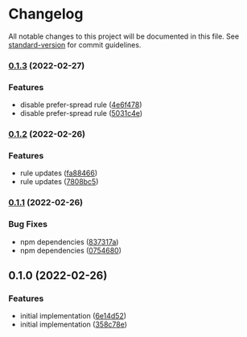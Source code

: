# Changelog

All notable changes to this project will be documented in this file. See [standard-version](https://github.com/conventional-changelog/standard-version) for commit guidelines.

### [0.1.3](https://github.com/public-js/eslint-plugin-node/compare/0.1.2...0.1.3) (2022-02-27)


### Features

* disable prefer-spread rule ([4e6f478](https://github.com/public-js/eslint-plugin-node/commit/4e6f4784bdb924e3f1093f995b896139d5ae98e2))
* disable prefer-spread rule ([5031c4e](https://github.com/public-js/eslint-plugin-node/commit/5031c4ebd356c9fbddbb94f5e343787d4986e241))

### [0.1.2](https://github.com/public-js/eslint-plugin-node/compare/0.1.1...0.1.2) (2022-02-26)


### Features

* rule updates ([fa88466](https://github.com/public-js/eslint-plugin-node/commit/fa8846653adf0aaabf8ee18ecd51ee36dd04d3c4))
* rule updates ([7808bc5](https://github.com/public-js/eslint-plugin-node/commit/7808bc52050850ef364b8a55741dc0ee323d26e3))

### [0.1.1](https://github.com/public-js/eslint-plugin-node/compare/0.1.0...0.1.1) (2022-02-26)


### Bug Fixes

* npm dependencies ([837317a](https://github.com/public-js/eslint-plugin-node/commit/837317a3d6b9562d3edfd6003cab2f6dbc13a0dd))
* npm dependencies ([0754680](https://github.com/public-js/eslint-plugin-node/commit/0754680bc65f55eefdaa2b4dd3313a6bf9a8b068))

## 0.1.0 (2022-02-26)


### Features

* initial implementation ([6e14d52](https://github.com/public-js/eslint-plugin-node/commit/6e14d52f9d6cbf41864af5f4555004bef7a662cc))
* initial implementation ([358c78e](https://github.com/public-js/eslint-plugin-node/commit/358c78e6f7ba12f19a8d97786ae01ec987adf5b3))
